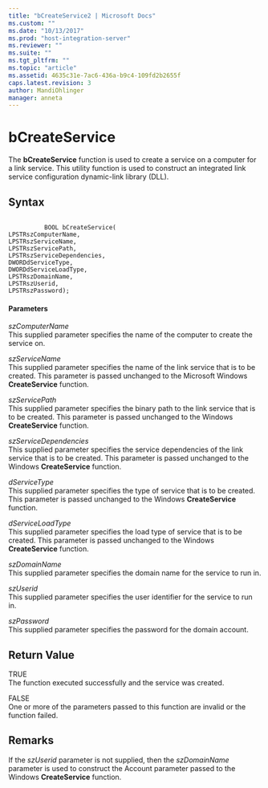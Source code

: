 ```yaml
---
title: "bCreateService2 | Microsoft Docs"
ms.custom: ""
ms.date: "10/13/2017"
ms.prod: "host-integration-server"
ms.reviewer: ""
ms.suite: ""
ms.tgt_pltfrm: ""
ms.topic: "article"
ms.assetid: 4635c31e-7ac6-436a-b9c4-109fd2b2655f
caps.latest.revision: 3
author: MandiOhlinger
manager: anneta
---
```

# bCreateService
The **bCreateService** function is used to create a service on a computer for a link service. This utility function is used to construct an integrated link service configuration dynamic-link library (DLL).  
  
## Syntax  
  
```  
  
          BOOL bCreateService(   
LPSTRszComputerName,  
LPSTRszServiceName,  
LPSTRszServicePath,  
LPSTRszServiceDependencies,  
DWORDdServiceType,  
DWORDdServiceLoadType,  
LPSTRszDomainName,  
LPSTRszUserid,  
LPSTRszPassword);  
```  
  
#### Parameters  
 *szComputerName*  
 This supplied parameter specifies the name of the computer to create the service on.  
  
 *szServiceName*  
 This supplied parameter specifies the name of the link service that is to be created.  This parameter is passed unchanged to the Microsoft Windows **CreateService** function.  
  
 *szServicePath*  
 This supplied parameter specifies the binary path to the link service that is to be created. This parameter is passed unchanged to the Windows **CreateService** function.  
  
 *szServiceDependencies*  
 This supplied parameter specifies the service dependencies of the link service that is to be created. This parameter is passed unchanged to the Windows **CreateService** function.  
  
 *dServiceType*  
 This supplied parameter specifies the type of service that is to be created. This parameter is passed unchanged to the Windows **CreateService** function.  
  
 *dServiceLoadType*  
 This supplied parameter specifies the load type of service that is to be created. This parameter is passed unchanged to the Windows **CreateService** function.  
  
 *szDomainName*  
 This supplied parameter specifies the domain name for the service to run in.  
  
 *szUserid*  
 This supplied parameter specifies the user identifier for the service to run in.  
  
 *szPassword*  
 This supplied parameter specifies the password for the domain account.  
  
## Return Value  
 TRUE  
 The function executed successfully and the service was created.  
  
 FALSE  
 One or more of the parameters passed to this function are invalid or the function failed.  
  
## Remarks  
 If the *szUserid* parameter is not supplied, then the *szDomainName* parameter is used to construct the Account parameter passed to the Windows **CreateService** function.